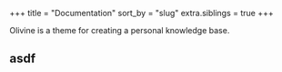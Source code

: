 +++
title = "Documentation"
sort_by = "slug"
extra.siblings = true
+++

Olivine is a theme for creating a personal knowledge base.

## asdf

